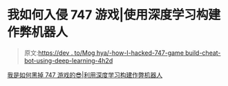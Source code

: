# 我如何入侵 747 游戏|使用深度学习构建作弊机器人

> 原文:[https://dev . to/Mog hya/-how-I-hacked-747-game build-cheat-bot-using-deep-learning-4h2d](https://dev.to/moghya/-how-i-hacked-747-gamebuilt-cheat-bot-using-deep-learning-4h2d)

[我是如何黑掉 747 游戏的😎|利用深度学习构建作弊机器人](https://medium.com/howcatcancode/how-i-hacked-747-game-7ecffdc74718)